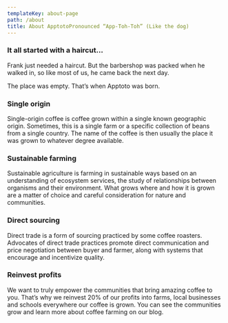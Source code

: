 ```yaml
---
templateKey: about-page
path: /about
title: About ApptotoPronounced “App-Toh-Toh” (Like the dog)
---
```

### It all started with a haircut…

Frank just needed a haircut. But the barbershop was packed when he walked in, so like most of us, he came back the next day.

The place was empty. That’s when Apptoto was born.

### Single origin

Single-origin coffee is coffee grown within a single known geographic origin. Sometimes, this is a single farm or a specific collection of beans from a single country. The name of the coffee is then usually the place it was grown to whatever degree available.

### Sustainable farming

Sustainable agriculture is farming in sustainable ways based on an understanding of ecosystem services, the study of relationships between organisms and their environment. What grows where and how it is grown are a matter of choice and careful consideration for nature and communities.

### Direct sourcing

Direct trade is a form of sourcing practiced by some coffee roasters. Advocates of direct trade practices promote direct communication and price negotiation between buyer and farmer, along with systems that encourage and incentivize quality.

### Reinvest profits

We want to truly empower the communities that bring amazing coffee to you. That’s why we reinvest 20% of our profits into farms, local businesses and schools everywhere our coffee is grown. You can see the communities grow and learn more about coffee farming on our blog.